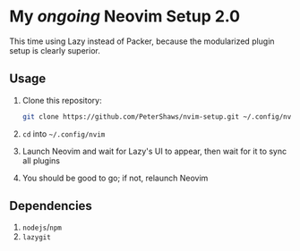# My _ongoing_ Neovim Setup 2.0

This time using Lazy instead of Packer, because the modularized plugin setup is
clearly superior.

## Usage

1. Clone this repository:

   ```bash
   git clone https://github.com/PeterShaws/nvim-setup.git ~/.config/nvim
   ```

2. `cd` into `~/.config/nvim`
3. Launch Neovim and wait for Lazy's UI to appear, then wait for it to sync all
plugins
4. You should be good to go; if not, relaunch Neovim

## Dependencies

1. `nodejs`/`npm`
2. `lazygit`
